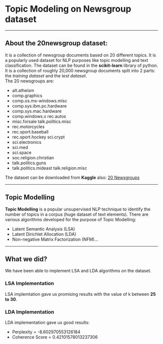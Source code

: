 # Topic Modeling on Newsgroup dataset 
---
  ## About the 20newsgroup dataset:
It is a collection of newsgroup documents based on 20 different topics. It is a popularly used dataset for NLP purposes like topic modelling and text classification. The dataset can be found in the **scikit-learn** library of python. It is a collection of roughly 20,000 newsgroup documents split into 2 parts: the *training dataset* and the *test dataset*. 
<br/>The 20 newsgroups are:
* alt.atheism
* comp.graphics
* comp.os.ms-windows.misc
* comp.sys.ibm.pc.hardware
* comp.sys.mac.hardware
* comp.windows.x rec.autos
* misc.forsale talk.politics.misc
* rec.motorcycles
* rec.sport.baseball
* rec.sport.hockey sci.crypt
* sci.electronics
* sci.med
* sci.space
* soc.religion.christian
* talk.politics.guns
* talk.politics.mideast talk.religion.misc

The dataset can be downloaded from **Kaggle** also: [20 Newsgroups](https://www.kaggle.com/crawford/20-newsgroups "20 Newsgroups")

---
  ## Topic Modelling
**Topic Modelling** is a popular unsupervised NLP technique to identify the number of topics in a corpus (huge dataset of text elements). There are various algorithms developed for the purpose of Topic Modelling:
* Latent Semantic Analysis (LSA)
* Latent Dirichlet Allocation (LDA)
* Non-negative Matrix Factorization (NFM)...

---
  ## What we did?
We have been able to implement LSA and LDA algorithms on the dataset.
  ### LSA Implementation
LSA implemtation gave us promising results with the value of k between **25 to 30**.
  ### LDA Implementation
LDA implementation gave us good results:<br/>
* Perplexity = -8.602970553126184
* Coherence Score = 0.42101578013237306
